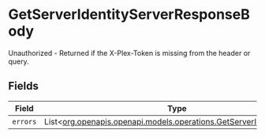 # GetServerIdentityServerResponseBody

Unauthorized - Returned if the X-Plex-Token is missing from the header or query.


## Fields

| Field                                                                                                                      | Type                                                                                                                       | Required                                                                                                                   | Description                                                                                                                |
| -------------------------------------------------------------------------------------------------------------------------- | -------------------------------------------------------------------------------------------------------------------------- | -------------------------------------------------------------------------------------------------------------------------- | -------------------------------------------------------------------------------------------------------------------------- |
| `errors`                                                                                                                   | List<[org.openapis.openapi.models.operations.GetServerIdentityErrors](../../models/operations/GetServerIdentityErrors.md)> | :heavy_minus_sign:                                                                                                         | N/A                                                                                                                        |